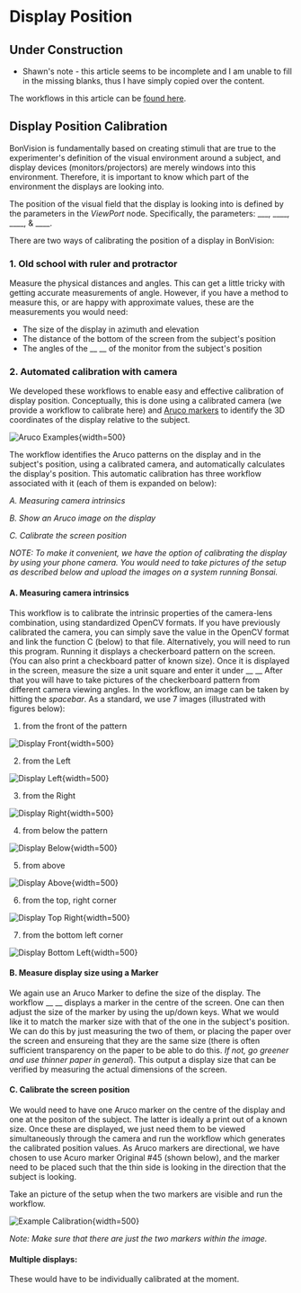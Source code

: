 # Display Position
## Under Construction
* Shawn's note - this article seems to be incomplete and I am unable to fill in the missing blanks, thus I have simply copied over the content.

The workflows in this article can be  [found here](https://github.com/bonvision/examples/tree/master/ScreenCalibration).

## Display Position Calibration

BonVision is fundamentally based on creating stimuli that are true to the experimenter's definition of the visual environment around a subject, and display devices (monitors/projectors) are merely windows into this environment. Therefore, it is important to know which part of the environment the displays are looking into.  

The position of the visual field that the display is looking into is defined by the parameters in the _ViewPort_ node. Specifically, the parameters: ___, ____, ____, & ____.

There are two ways of calibrating the position of a display in BonVision:

### 1. Old school with ruler and protractor
Measure the physical distances and angles. This can get a little tricky with getting accurate measurements of angle. However, if you have a method to measure this, or are happy with approximate values, these are the measurements you would need:
* The size of the display in azimuth and elevation
* The distance of the bottom of the screen from the subject's position
* The angles of the __ __ of the monitor from the subject's position

### 2. Automated calibration with camera
We developed these workflows to enable easy and effective calibration of display position. Conceptually, this is done using a calibrated camera (we provide a workflow to calibrate here) and [Aruco markers](https://docs.opencv.org/trunk/d5/dae/tutorial_aruco_detection.html) to identify the 3D coordinates of the display relative to the subject. 

![Aruco Examples](~/images/DisplayPosition/ArucoExamples.png){width=500} 


The workflow identifies the Aruco patterns on the display and in the subject's position, using a calibrated camera, and automatically calculates the display's position. This automatic calibration has three workflow associated with it (each of them is expanded on below):

_A. Measuring camera intrinsics_

_B. Show an Aruco image on the display_

_C. Calibrate the screen position_

_NOTE: To make it convenient, we have the option of calibrating the display by using your phone camera. You would need to take pictures of the setup as described below and upload the images on a system running Bonsai._

#### A. Measuring camera intrinsics
This workflow is to calibrate the intrinsic properties of the camera-lens combination, using standardized OpenCV formats. If you have previously calibrated the camera, you can simply save the value in the OpenCV format and link the function C (below) to that file. Alternatively, you will need to run this program. Running it displays a checkerboard pattern on the screen. (You can also print a checkboard patter of known size). Once it is displayed in the screen, measure the size a unit square and enter it under __  __ After that you will have to take pictures of the checkerboard pattern from different camera viewing angles. In the workflow, an image can be taken by hitting the _spacebar_. As a standard, we use 7 images (illustrated with figures below): 
1. from the front of the pattern

![Display Front](~/images/DisplayPosition/disp-front.jpg){width=500} 

2. from the Left 

![Display Left](~/images/DisplayPosition/disp-w.jpg){width=500} 

3. from the Right

![Display Right](~/images/DisplayPosition/disp-e.jpg){width=500} 

4. from below the pattern

![Display Below](~/images/DisplayPosition/disp-s.jpg){width=500} 

5. from above

![Display Above](~/images/DisplayPosition/disp-n.jpg){width=500} 

6. from the top, right corner

![Display Top Right](~/images/DisplayPosition/disp-ne.jpg){width=500} 

7. from the bottom left corner

![Display Bottom Left](~/images/DisplayPosition/disp-sw.jpg){width=500} 

#### B. Measure display size using a Marker
We again use an Aruco Marker to define the size of the display. The workflow __ __ displays a marker in the centre of the screen. One can then adjust the size of the marker by using the up/down keys. What we would like it to match the marker size with that of the one in the subject's position. We can do this by just measuring the two of them, or placing the paper over the screen and ensureing that they are the same size (there is often sufficient transparency on the paper to be able to do this. _If not, go greener and use thinner paper in general_). This output a display size that can be verified by measuring the actual dimensions of the screen.

#### C. Calibrate the screen position
We would need to have one Aruco marker on the centre of the display and one at the positon of the subject. The latter is ideally a print out of a known size. Once these are displayed, we just need them to be viewed simultaneously through the camera and run the workflow which generates the calibrated position values. As Aruco markers are directional, we have chosen to use Acuro marker Original #45 (shown below), and the marker need to be placed such that the thin side is looking in the direction that the subject is looking. 

Take an picture of the setup when the two markers are visible and run the workflow. 

![Example Calibration](~/images/DisplayPosition/calib.jpg){width=500} 

_Note: Make sure that there are just the two markers within the image._

#### Multiple displays: 
These would have to be individually calibrated at the moment.